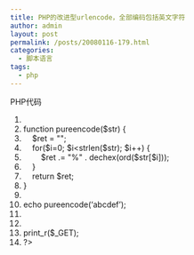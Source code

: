 ```yaml
---
title: PHP的改进型urlencode，全部编码包括英文字符
author: admin
layout: post
permalink: /posts/20080116-179.html
categories:
  - 脚本语言
tags:
  - php
---
```

<div class="codeText">
  <div class="codeHead">
    PHP代码
  </div>
  
  <ol start="1" class="dp-c">
    <li class="alt">
      <span><span><?&nbsp;&nbsp;</span></span>
    </li>
    <li class="">
      <span><span class="keyword">function</span><span>&nbsp;pureencode(</span><span class="vars">$str</span><span>)&nbsp;{&nbsp;&nbsp;</span></span>
    </li>
    <li class="alt">
      <span>&nbsp;&nbsp;&nbsp;&nbsp;<span class="vars">$ret</span><span>&nbsp;=&nbsp;</span><span class="string">""</span><span>;&nbsp;&nbsp;</span></span>
    </li>
    <li class="">
      <span>&nbsp;&nbsp;&nbsp;&nbsp;<span class="keyword">for</span><span>(</span><span class="vars">$i</span><span>=0;&nbsp;</span><span class="vars">$i</span><span><</span><span class="func">strlen</span><span>(</span><span class="vars">$str</span><span>);&nbsp;</span><span class="vars">$i</span><span>++)&nbsp;{&nbsp;&nbsp;</span></span>
    </li>
    <li class="alt">
      <span>&nbsp;&nbsp;&nbsp;&nbsp;&nbsp;&nbsp;&nbsp;&nbsp;<span class="vars">$ret</span><span>&nbsp;.=&nbsp;</span><span class="string">"%"</span><span>&nbsp;.&nbsp;</span><span class="func">dechex</span><span>(ord(</span><span class="vars">$str</span><span>[</span><span class="vars">$i</span><span>]));&nbsp;&nbsp;</span></span>
    </li>
    <li class="">
      <span>&nbsp;&nbsp;&nbsp;&nbsp;}&nbsp;&nbsp;</span>
    </li>
    <li class="alt">
      <span>&nbsp;&nbsp;&nbsp;&nbsp;<span class="keyword">return</span><span>&nbsp;</span><span class="vars">$ret</span><span>;&nbsp;&nbsp;</span></span>
    </li>
    <li class="">
      <span>}&nbsp;&nbsp;</span>
    </li>
    <li class="alt">
      <span>&nbsp;&nbsp;</span>
    </li>
    <li class="">
      <span><span class="func">echo</span><span>&nbsp;pureencode(</span><span class="string">&#8216;abcdef&#8217;</span><span>);&nbsp;&nbsp;</span></span>
    </li>
    <li class="alt">
      <span>&nbsp;&nbsp;</span>
    </li>
    <li class="">
      <span>&nbsp;&nbsp;</span>
    </li>
    <li class="alt">
      <span>print_r(<span class="vars">$_GET</span><span>);&nbsp;&nbsp;</span></span>
    </li>
    <li class="">
      <span>?>&nbsp;&nbsp;</span>
    </li>
  </ol>
</div>